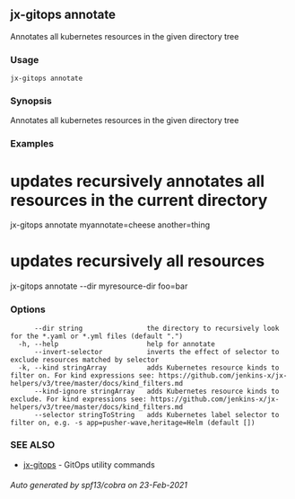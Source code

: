 ## jx-gitops annotate

Annotates all kubernetes resources in the given directory tree

### Usage

```
jx-gitops annotate
```

### Synopsis

Annotates all kubernetes resources in the given directory tree

### Examples

  # updates recursively annotates all resources in the current directory
  jx-gitops annotate myannotate=cheese another=thing
  # updates recursively all resources
  jx-gitops annotate --dir myresource-dir foo=bar

### Options

```
      --dir string                the directory to recursively look for the *.yaml or *.yml files (default ".")
  -h, --help                      help for annotate
      --invert-selector           inverts the effect of selector to exclude resources matched by selector
  -k, --kind stringArray          adds Kubernetes resource kinds to filter on. For kind expressions see: https://github.com/jenkins-x/jx-helpers/v3/tree/master/docs/kind_filters.md
      --kind-ignore stringArray   adds Kubernetes resource kinds to exclude. For kind expressions see: https://github.com/jenkins-x/jx-helpers/v3/tree/master/docs/kind_filters.md
      --selector stringToString   adds Kubernetes label selector to filter on, e.g. -s app=pusher-wave,heritage=Helm (default [])
```

### SEE ALSO

* [jx-gitops](jx-gitops.md)	 - GitOps utility commands

###### Auto generated by spf13/cobra on 23-Feb-2021
